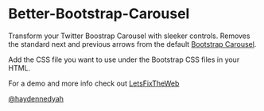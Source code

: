 Better-Bootstrap-Carousel
=========================

Transform your Twitter Boostrap Carousel with sleeker controls. Removes the standard next and previous arrows from the default [Bootstrap Carousel](http://twitter.github.io/bootstrap/javascript.html#carousel). 

Add the CSS file you want to use under the Bootstrap CSS files in your HTML.

For a demo and more info check out [LetsFixTheWeb](http://tmblr.co/Zx43KslR1DcO)

[@haydennedyah](http://twitter.com/haydennedyah)

